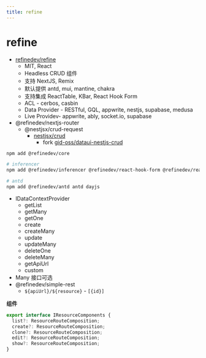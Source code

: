 ```yaml
---
title: refine
---
```


# refine

- [refinedev/refine](https://github.com/refinedev/refine)
  - MIT, React
  - Headless CRUD 组件
  - 支持 NextJS, Remix
  - 默认提供 antd, mui, mantine, chakra
  - 支持集成 ReactTable, KBar, React Hook Form
  - ACL - cerbos, casbin
  - Data Provider - RESTful, GQL, appwrite, nestjs, supabase, medusa
  - Live Providev- appwrite, ably, socket.io, supabase
- @refinedev/nextjs-router
  - @nestjsx/crud-request
    - [nestjsx/crud](https://github.com/nestjsx/crud)
      - fork [gid-oss/dataui-nestjs-crud](https://github.com/gid-oss/dataui-nestjs-crud)

```bash
npm add @refinedev/core

# inferencer
npm add @refinedev/inferencer @refinedev/react-hook-form @refinedev/react-table @tanstack/react-table

# antd
npm add @refinedev/antd antd dayjs
```

- IDataContextProvider
  - getList
  - getMany
  - getOne
  - create
  - createMany
  - update
  - updateMany
  - deleteOne
  - deleteMany
  - getApiUrl
  - custom
- Many 接口可选
- @refinedev/simple-rest
  - `${apiUrl}/${resource}` - `[{id}]`

**组件**

```ts
export interface IResourceComponents {
  list?: ResourceRouteComposition;
  create?: ResourceRouteComposition;
  clone?: ResourceRouteComposition;
  edit?: ResourceRouteComposition;
  show?: ResourceRouteComposition;
}
```
